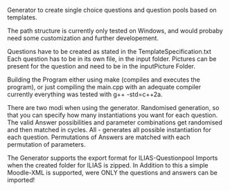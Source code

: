 Generator to create single choice questions and question pools based on templates. 

The path structure is currently only tested on Windows, and would probaby need some customization and further developement. 

Questions have to be created as stated in the TemplateSpecification.txt
Each question has to be in its own file, in the input folder. 
Pictures can be present for the question and need to be in the inputPicture Folder. 

Building the Program either using make (compiles and executes the program), 
or just compiling the main.cpp with an adequate compiler currently everything was tested with g++ -std=c++2a.

There are two modi when using the generator. 
Randomised generation, so that you can specify how many instantiations you want for each question. 
	The valid Answer possibilities and parameter combinations get randomised and then matched in cycles.
All - generates all possible instantiation for each question. 
	Permutations of Answers are matched with each permutation of parameters. 


The Generator supports the export format for ILIAS-Questionpool Imports when the created folder for ILIAS is zipped. 
In Addition to this a simple Moodle-XML is supported, were ONLY the questions and answers can be imported!